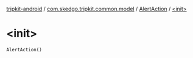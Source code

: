 [tripkit-android](../../index.md) / [com.skedgo.tripkit.common.model](../index.md) / [AlertAction](index.md) / [&lt;init&gt;](./-init-.md)

# &lt;init&gt;

`AlertAction()`